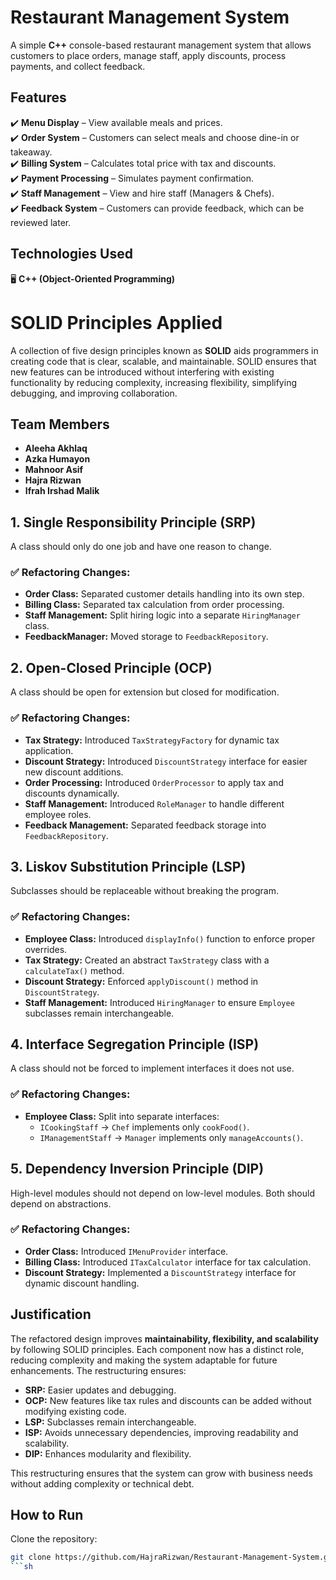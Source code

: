 # **Restaurant Management System**

A simple **C++** console-based restaurant management system that allows customers to place orders, manage staff, apply discounts, process payments, and collect feedback.

## **Features**  

✔️ **Menu Display** – View available meals and prices.  
✔️ **Order System** – Customers can select meals and choose dine-in or takeaway.  
✔️ **Billing System** – Calculates total price with tax and discounts.  
✔️ **Payment Processing** – Simulates payment confirmation.  
✔️ **Staff Management** – View and hire staff (Managers & Chefs).  
✔️ **Feedback System** – Customers can provide feedback, which can be reviewed later.  

## **Technologies Used**  

🖥️ **C++ (Object-Oriented Programming)**  

# SOLID Principles Applied

A collection of five design principles known as **SOLID** aids programmers in creating code that is clear, scalable, and maintainable. SOLID ensures that new features can be introduced without interfering with existing functionality by reducing complexity, increasing flexibility, simplifying debugging, and improving collaboration.

## Team Members
- **Aleeha Akhlaq**
- **Azka Humayon**
- **Mahnoor Asif**
- **Hajra Rizwan**
- **Ifrah Irshad Malik**

## 1. Single Responsibility Principle (SRP)
A class should only do one job and have one reason to change.

### ✅ Refactoring Changes:
- **Order Class:** Separated customer details handling into its own step.
- **Billing Class:** Separated tax calculation from order processing.
- **Staff Management:** Split hiring logic into a separate `HiringManager` class.
- **FeedbackManager:** Moved storage to `FeedbackRepository`.

## 2. Open-Closed Principle (OCP)
A class should be open for extension but closed for modification.

### ✅ Refactoring Changes:
- **Tax Strategy:** Introduced `TaxStrategyFactory` for dynamic tax application.
- **Discount Strategy:** Introduced `DiscountStrategy` interface for easier new discount additions.
- **Order Processing:** Introduced `OrderProcessor` to apply tax and discounts dynamically.
- **Staff Management:** Introduced `RoleManager` to handle different employee roles.
- **Feedback Management:** Separated feedback storage into `FeedbackRepository`.

## 3. Liskov Substitution Principle (LSP)
Subclasses should be replaceable without breaking the program.

### ✅ Refactoring Changes:
- **Employee Class:** Introduced `displayInfo()` function to enforce proper overrides.
- **Tax Strategy:** Created an abstract `TaxStrategy` class with a `calculateTax()` method.
- **Discount Strategy:** Enforced `applyDiscount()` method in `DiscountStrategy`.
- **Staff Management:** Introduced `HiringManager` to ensure `Employee` subclasses remain interchangeable.

## 4. Interface Segregation Principle (ISP)
A class should not be forced to implement interfaces it does not use.

### ✅ Refactoring Changes:
- **Employee Class:** Split into separate interfaces:
  - `ICookingStaff` → `Chef` implements only `cookFood()`.
  - `IManagementStaff` → `Manager` implements only `manageAccounts()`.

## 5. Dependency Inversion Principle (DIP)
High-level modules should not depend on low-level modules. Both should depend on abstractions.

### ✅ Refactoring Changes:
- **Order Class:** Introduced `IMenuProvider` interface.
- **Billing Class:** Introduced `ITaxCalculator` interface for tax calculation.
- **Discount Strategy:** Implemented a `DiscountStrategy` interface for dynamic discount handling.

## Justification
The refactored design improves **maintainability, flexibility, and scalability** by following SOLID principles. Each component now has a distinct role, reducing complexity and making the system adaptable for future enhancements. The restructuring ensures:

- **SRP:** Easier updates and debugging.
- **OCP:** New features like tax rules and discounts can be added without modifying existing code.
- **LSP:** Subclasses remain interchangeable.
- **ISP:** Avoids unnecessary dependencies, improving readability and scalability.
- **DIP:** Enhances modularity and flexibility.

This restructuring ensures that the system can grow with business needs without adding complexity or technical debt.

## **How to Run**  

Clone the repository:  
```sh
git clone https://github.com/HajraRizwan/Restaurant-Management-System.git
```sh


